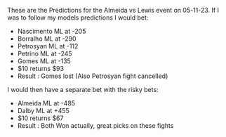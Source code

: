 These are the Predictions for the Almeida vs Lewis event on 05-11-23.
If I was to follow my models predictions I would bet:
- Nascimento ML at -205
- Borralho ML at -290
- Petrosyan ML at -112
- Petrino ML at -245
- Gomes ML at -135
- $10 returns $93
- Result : Gomes lost (Also Petrosyan fight cancelled)

I would then have a separate bet with the risky bets:
- Almeida ML at -485
- Dalby ML at +455
- $10 returns $67
- Result : Both Won actually, great picks on these fights
